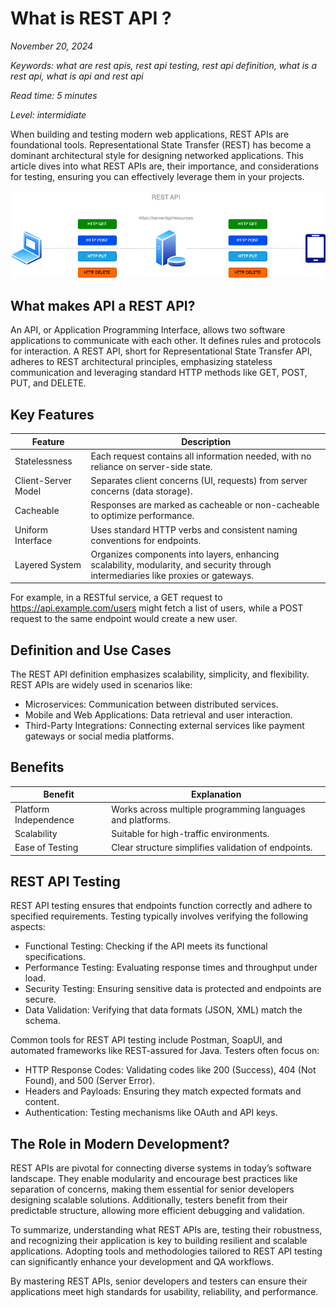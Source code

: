# What is REST API ?

_November 20, 2024_

_Keywords: what are rest apis, rest api testing, rest api definition, what is a rest api, what is api and rest api_

_Read time: 5 minutes_

_Level: intermidiate_


When building and testing modern web applications, REST APIs are foundational tools. Representational State Transfer (REST) has become a dominant architectural style for designing networked applications. This article dives into what REST APIs are, their importance, and considerations for testing, ensuring you can effectively leverage them in your projects.

![What is REST API and how it works?](images/rest-api.png "Diagram showing a client to server communication using REST API.")

## What makes API a REST API?

An API, or Application Programming Interface, allows two software applications to communicate with each other. It defines rules and protocols for interaction. A REST API, short for Representational State Transfer API, adheres to REST architectural principles, emphasizing stateless communication and leveraging standard HTTP methods like GET, POST, PUT, and DELETE.

## Key Features

| Feature               | Description |
| --------              | -------     |
| Statelessness         | Each request contains all information needed, with no reliance on server-side state. |
| Client-Server Model   | Separates client concerns (UI, requests) from server concerns (data storage). |
| Cacheable             | Responses are marked as cacheable or non-cacheable to optimize performance. |
| Uniform Interface     | Uses standard HTTP verbs and consistent naming conventions for endpoints. |
| Layered System        | Organizes components into layers, enhancing scalability, modularity, and security through intermediaries like proxies or gateways. |

For example, in a RESTful service, a GET request to https://api.example.com/users might fetch a list of users, while a POST request to the same endpoint would create a new user.

## Definition and Use Cases

The REST API definition emphasizes scalability, simplicity, and flexibility. REST APIs are widely used in scenarios like:

- Microservices: Communication between distributed services.
- Mobile and Web Applications: Data retrieval and user interaction.
- Third-Party Integrations: Connecting external services like payment gateways or social media platforms.

## Benefits
| Benefit               | Explanation |
| --------              | -------     |
| Platform Independence         | Works across multiple programming languages and platforms. |
| Scalability   | Suitable for high-traffic environments. |
| Ease of Testing             | Clear structure simplifies validation of endpoints. |

## REST API Testing
REST API testing ensures that endpoints function correctly and adhere to specified requirements. Testing typically involves verifying the following aspects:

- Functional Testing: Checking if the API meets its functional specifications.
- Performance Testing: Evaluating response times and throughput under load.
- Security Testing: Ensuring sensitive data is protected and endpoints are secure.
- Data Validation: Verifying that data formats (JSON, XML) match the schema.

Common tools for REST API testing include Postman, SoapUI, and automated frameworks like REST-assured for Java. Testers often focus on:

- HTTP Response Codes: Validating codes like 200 (Success), 404 (Not Found), and 500 (Server Error).
- Headers and Payloads: Ensuring they match expected formats and content.
- Authentication: Testing mechanisms like OAuth and API keys.

## The Role in Modern Development?
REST APIs are pivotal for connecting diverse systems in today’s software landscape. They enable modularity and encourage best practices like separation of concerns, making them essential for senior developers designing scalable solutions. Additionally, testers benefit from their predictable structure, allowing more efficient debugging and validation.

To summarize, understanding what REST APIs are, testing their robustness, and recognizing their application is key to building resilient and scalable applications. Adopting tools and methodologies tailored to REST API testing can significantly enhance your development and QA workflows.

By mastering REST APIs, senior developers and testers can ensure their applications meet high standards for usability, reliability, and performance.
